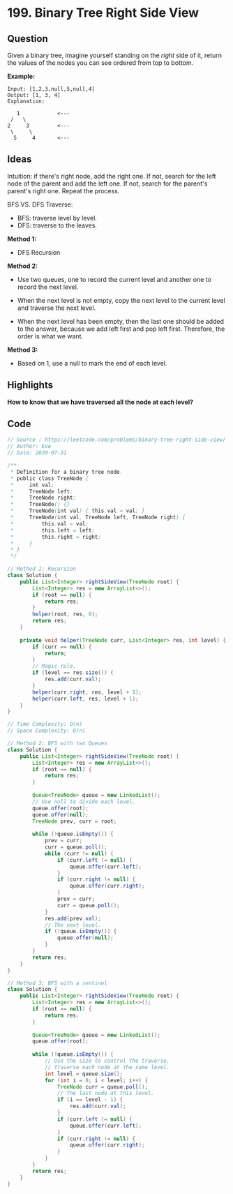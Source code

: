 # 199. Binary Tree Right Side View

## Question

Given a binary tree, imagine yourself standing on the *right* side of it, return the values of the nodes you can see ordered from top to bottom.

**Example:**

```
Input: [1,2,3,null,5,null,4]
Output: [1, 3, 4]
Explanation:

   1            <---
 /   \
2     3         <---
 \     \
  5     4       <---
```

## Ideas

Intuition: if there's right node, add the right one. If not, search for the left node of the parent and add the left one. If not, search for the parent's parent's right one. Repeat the process.

BFS VS. DFS Traverse:

* BFS: traverse level by level.
* DFS: traverse to the leaves.

**Method 1:**

* DFS Recursion

**Method 2:**

* Use two queues, one to record the current level and another one to record the next level. 

* When the next level is not empty, copy the next level to the current level and traverse the next level.

* When the next level has been empty, then the last one should be added to the answer, because we add left first and pop left first. Therefore, the order is what we want.


**Method 3:**

* Based on 1, use a null to mark the end of each level.


## Highlights

**How to know that we have traversed all the node at each level?**

## Code

```java
// Source : https://leetcode.com/problems/binary-tree-right-side-view/
// Author: Eve
// Date: 2020-07-31

/**
 * Definition for a binary tree node.
 * public class TreeNode {
 *     int val;
 *     TreeNode left;
 *     TreeNode right;
 *     TreeNode() {}
 *     TreeNode(int val) { this.val = val; }
 *     TreeNode(int val, TreeNode left, TreeNode right) {
 *         this.val = val;
 *         this.left = left;
 *         this.right = right;
 *     }
 * }
 */

// Method 1: Recursion
class Solution {
    public List<Integer> rightSideView(TreeNode root) {
        List<Integer> res = new ArrayList<>();
        if (root == null) {
            return res;
        }
        helper(root, res, 0);
        return res;
    }
    
    private void helper(TreeNode curr, List<Integer> res, int level) {
        if (curr == null) {
            return;
        }
        // Magic rule.
        if (level == res.size()) {
            res.add(curr.val);
        }
        helper(curr.right, res, level + 1);
        helper(curr.left, res, level + 1);
    }
}

// Time Complexity: O(n)
// Space Complexity: O(n)

// Method 2: BFS with two Queues
class Solution {
    public List<Integer> rightSideView(TreeNode root) {
        List<Integer> res = new ArrayList<>();
        if (root == null) {
            return res;
        }
        
        Queue<TreeNode> queue = new LinkedList();
        // Use null to divide each level.
        queue.offer(root);
        queue.offer(null);
        TreeNode prev, curr = root;
        
        while (!queue.isEmpty()) {
            prev = curr;
            curr = queue.poll();
            while (curr != null) {
                if (curr.left != null) {
                    queue.offer(curr.left);
                }
                if (curr.right != null) {
                    queue.offer(curr.right);
                }
                prev = curr;
                curr = queue.poll();
            }
            res.add(prev.val);
            // The next level.
            if (!queue.isEmpty()) {
                queue.offer(null);
            }
        }
        return res;
    }
}

// Method 3: BFS with a sentinel
class Solution {
    public List<Integer> rightSideView(TreeNode root) {
        List<Integer> res = new ArrayList<>();
        if (root == null) {
            return res;
        }
        
        Queue<TreeNode> queue = new LinkedList();
        queue.offer(root);
        
        while (!queue.isEmpty()) {
            // Use the size to control the traverse.
            // Traverse each node at the same level.
            int level = queue.size();
            for (int i = 0; i < level; i++) {
                TreeNode curr = queue.poll();
                // The last node at this level.
                if (i == level - 1) {
                    res.add(curr.val);
                }
                if (curr.left != null) {
                    queue.offer(curr.left);
                }
                if (curr.right != null) {
                    queue.offer(curr.right);
                }
            }
        }
        return res;
    }
}
```

